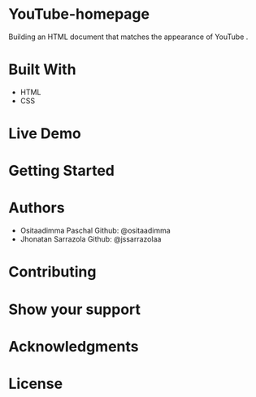 # YouTube-homepage
Building an HTML document that matches the appearance of YouTube .
# Built With
- HTML
- CSS
# Live Demo
# Getting Started
# Authors
- Ositaadimma Paschal  Github: @ositaadimma
- Jhonatan Sarrazola Github: @jssarrazolaa
# Contributing
# Show your support
# Acknowledgments
# License
